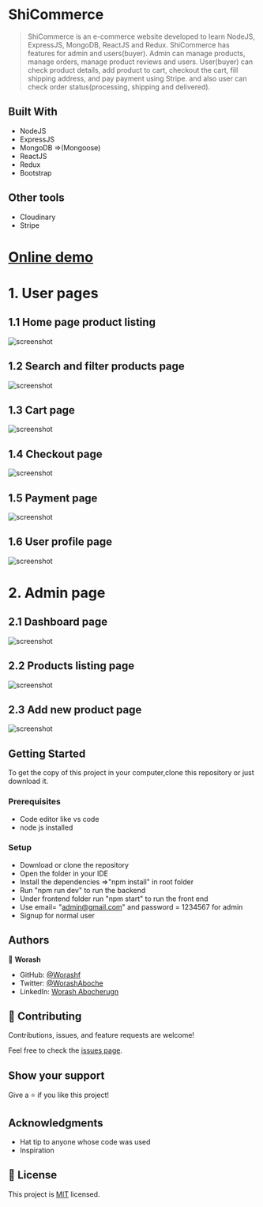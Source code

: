 # ShiCommerce

> ShiCommerce is an e-commerce website developed to learn NodeJS, ExpressJS, MongoDB, ReactJS and Redux.  ShiCommerce has  features for admin and users(buyer).
 Admin can manage products, manage orders, manage product reviews and users. User(buyer) can check product details, add product to cart, checkout the cart,  fill shipping address, and pay payment using Stripe. and also user can check order status(processing, shipping and delivered).

## Built With

- NodeJS
- ExpressJS
- MongoDB =>(Mongoose)
- ReactJS
- Redux
- Bootstrap

## Other tools
 - Cloudinary 
 - Stripe

  

# [Online demo](https://shicomm.onrender.com/)
# 1. User pages 
## 1.1 Home page product listing 
![screenshot](screenshot/home.PNG)

##  1.2 Search and filter products page
![screenshot](screenshot/filter%20and%20search.PNG)

## 1.3  Cart page 
![screenshot](screenshot/cart.PNG)
##  1.4 Checkout page 
![screenshot](screenshot/checkout.PNG)

## 1.5 Payment page
![screenshot](screenshot/payment.PNG)

## 1.6  User profile page
![screenshot](screenshot/profile.PNG)

# 2. Admin page
## 2.1 Dashboard page
![screenshot](screenshot/dashboard.PNG)
## 2.2 Products listing page
![screenshot](screenshot/all-product.PNG)
## 2.3  Add new product page
![screenshot](screenshot/add%20proct.PNG)

## Getting Started

To get the copy of this project in your computer,clone this repository or just download it.

### Prerequisites

- Code editor like vs code
- node js installed

### Setup

- Download or clone the repository
- Open the folder in your IDE
- Install the dependencies =>"npm install"  in root folder 
-  Run "npm run dev" to run the backend
- Under frontend folder run  "npm start" to run the front end
- Use  email=  "admin@gmail.com" and password = 1234567  for admin
- Signup for normal user



## Authors

👤 **Worash**

- GitHub: [@Worashf](https://github.com/worashf)
- Twitter: [@WorashAboche](https://twitter.com/WorashAboche)
- LinkedIn: [Worash Abocherugn](https://www.linkedin.com/in/worash-abocherugn-a02219154/)

## 🤝 Contributing

Contributions, issues, and feature requests are welcome!

Feel free to check the [issues page](../../issues/).

## Show your support

Give a ⭐️ if you like this project!

## Acknowledgments

- Hat tip to anyone whose code was used
- Inspiration

## 📝 License

This project is [MIT](./MIT.md) licensed.
